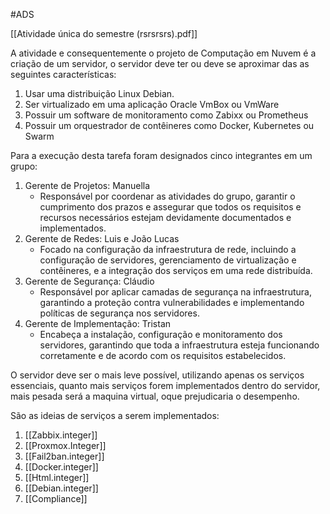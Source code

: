 #ADS 

[[Atividade única do semestre (rsrsrsrs).pdf]]

A atividade e consequentemente o projeto de Computação em Nuvem é a criação de um servidor, o servidor deve ter ou deve se aproximar das as seguintes características:

1. Usar uma distribuição Linux Debian.
2. Ser virtualizado em uma aplicação Oracle VmBox ou VmWare
3. Possuir um software de monitoramento como Zabixx ou Prometheus
4. Possuir um orquestrador de contêineres como Docker, Kubernetes ou Swarm

Para a execução desta tarefa foram designados cinco integrantes em um grupo:
1. Gerente de Projetos:
	Manuella 
	-  Responsável por coordenar as atividades do grupo, garantir o cumprimento dos prazos e assegurar que todos os requisitos e recursos necessários estejam devidamente documentados e implementados. 
2. Gerente de Redes:
    Luis e João Lucas 
	- Focado na configuração da infraestrutura de rede, incluindo a configuração de servidores, gerenciamento de virtualização e contêineres, e a integração dos serviços em uma rede distribuída. 
3. Gerente de Segurança:
	 Cláudio
    - Responsável por aplicar camadas de segurança na infraestrutura, garantindo a proteção contra vulnerabilidades e implementando políticas de segurança nos servidores. 
4. Gerente de Implementação:
    Tristan
	-  Encabeça a instalação, configuração e monitoramento dos servidores, garantindo que toda a infraestrutura esteja funcionando corretamente e de acordo com os requisitos estabelecidos.


O servidor deve ser o mais leve possível, utilizando apenas os serviços essenciais, quanto mais serviços forem implementados dentro do servidor, mais pesada será a maquina virtual, oque prejudicaria o desempenho.

São as ideias de serviços a serem implementados:
1. [[Zabbix.integer]]
2. [[Proxmox.Integer]]
3. [[Fail2ban.integer]]
4. [[Docker.integer]]
5. [[Html.integer]]
6. [[Debian.integer]]
7. [[Compliance]]

